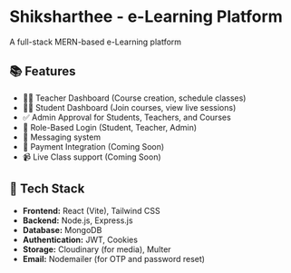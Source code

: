 # Shiksharthee - e-Learning Platform

A full-stack MERN-based e-Learning platform

## 📚 Features

- 👨‍🏫 Teacher Dashboard (Course creation, schedule classes)
- 👩‍🎓 Student Dashboard (Join courses, view live sessions)
- ✅ Admin Approval for Students, Teachers, and Courses
- 🔐 Role-Based Login (Student, Teacher, Admin)
- 💬 Messaging system
- 🧾 Payment Integration (Coming Soon)
- 📹 Live Class support (Coming Soon)

## 🔧 Tech Stack

- **Frontend:** React (Vite), Tailwind CSS
- **Backend:** Node.js, Express.js
- **Database:** MongoDB
- **Authentication:** JWT, Cookies
- **Storage:** Cloudinary (for media), Multer
- **Email:** Nodemailer (for OTP and password reset)
